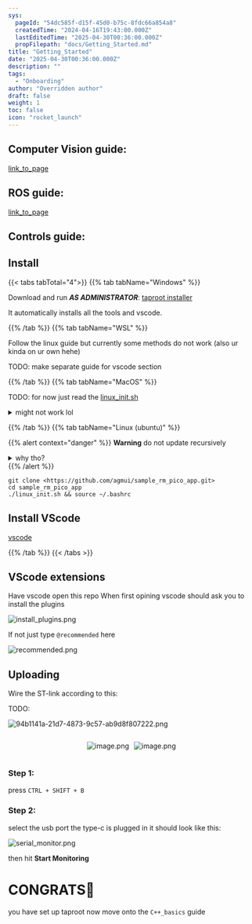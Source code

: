 ```yaml
---
sys:
  pageId: "54dc585f-d15f-45d0-b75c-8fdc66a854a8"
  createdTime: "2024-04-16T19:43:00.000Z"
  lastEditedTime: "2025-04-30T00:36:00.000Z"
  propFilepath: "docs/Getting_Started.md"
title: "Getting_Started"
date: "2025-04-30T00:36:00.000Z"
description: ""
tags:
  - "Onboarding"
author: "Overridden author"
draft: false
weight: 1
toc: false
icon: "rocket_launch"
---
```


## Computer Vision guide:

[link_to_page](86d45bc0-388b-4d26-8848-44f255f73d0e)

## ROS guide:

[link_to_page](3c76c1de-ec8f-46d6-8b0a-294005edc2d5)

## Controls guide:

## Install

{{< tabs tabTotal="4">}}
{{% tab tabName="Windows" %}}

Download and run _**AS ADMINISTRATOR**_: [taproot installer](https://github.com/Thornbots/TeachingFreshies/releases/tag/1.0)

It automatically installs all the tools and vscode.

{{% /tab %}}
{{% tab tabName="WSL" %}}

Follow the linux guide but currently some methods do not work (also ur kinda on ur own hehe)

TODO: make separate guide for vscode section

{{% /tab %}}
{{% tab tabName="MacOS" %}}

TODO: for now just read the [linux_init.sh](https://github.com/agmui/sample_rm_pico_app/blob/main/linux_init.sh)

<details>
<summary>might not work lol</summary>

`brew install libusb pkg-config`

Next install: [vscode](https://code.visualstudio.com/Download)

</details>

{{% /tab %}}
{{% tab tabName="Linux (ubuntu)" %}}

{{% alert context="danger" %}}
**Warning** do not update recursively
<details>
<summary>why tho?</summary>
There are some submodules that may go on for a while (like tinyusb) and I highly
recommend you don't need to get them.
If you want to see what submodules I update just look in `linux_init.sh`
</details>
{{% /alert %}}

```shell
git clone <https://github.com/agmui/sample_rm_pico_app.git>
cd sample_rm_pico_app
./linux_init.sh && source ~/.bashrc
```

## Install VScode

[vscode](https://code.visualstudio.com/Download)

{{% /tab %}}
{{< /tabs >}}

## VScode extensions

Have vscode open this repo
When first opining vscode should ask you to install the plugins

![install_plugins.png](https://prod-files-secure.s3.us-west-2.amazonaws.com/d518164a-d88e-44d1-a4ee-3adb3bd8bce0/89bd30f0-1825-4e77-867b-0a41ce370880/install_plugins.png?X-Amz-Algorithm=AWS4-HMAC-SHA256&X-Amz-Content-Sha256=UNSIGNED-PAYLOAD&X-Amz-Credential=ASIAZI2LB466YG3UYCJR%2F20250806%2Fus-west-2%2Fs3%2Faws4_request&X-Amz-Date=20250806T101101Z&X-Amz-Expires=3600&X-Amz-Security-Token=IQoJb3JpZ2luX2VjEDoaCXVzLXdlc3QtMiJGMEQCIHFMUEYizOaeMDVS96l%2B%2BEMPE%2BbA5AKhq2e%2Bj5JGnSGkAiAH%2FPMaNIRiaccrnCAK4iCxejx%2BcMxkGcQ7WwcNKunmXCr%2FAwhzEAAaDDYzNzQyMzE4MzgwNSIM0M9BnkuOL3Pv5Q8aKtwDLbbp487UFD8sYLUkZV%2BURCiCRf1rFQe%2FZmsNQi16Qv4Urbwg2tFq0qbGvKB6lTO%2FANZodic16zdFSwyGbsYu1pDUJ3qC7zxfccbCu2eKK3Nw5WNo%2F7GNZaGtKj3O8OSVbgKgyA2FDsVmJPsTsC0tz%2BaTuvvuVNmsSEMEbGay1WEyRlWFyyfulf1HWh5Dvx9XduE0JFVYETIXif9A%2BJpY8PA5rl%2FO2z4%2FEsIg091JW0WHf%2BaSLSMu8CV%2F%2BnfOkVxFQQQ6cXcjvBFCF6XE8fPw%2Fd2jQe0K4%2FlfzvBvML13EA49%2B4IprPZz73a%2FMw2xGRUzQsEXo3C2zN2F0ZlaQZppPUtyV%2BGKM2AYIB%2Br1z1ZKY970MutffeKRfXAi0%2B3blp6P0jTbWPxvi%2F1Ye7w7gxZpdj5kBOtMsa%2BSIRHA%2BrWZKcKGfevMFpiXd5fQu3m4oR3SjSgzi0VJyjhm9bxGodu9UCw7cdO1L%2BPMZXvg%2BdQd%2FFOIhy5pKmvzWt8REdbmWU7NCBA%2FegpPlA3vqNq6%2FeBgdNF9hyryAPwnYX%2F75NDB3DlqotTKw5h5oUPABaLSHqH%2F0dVZulcdsOwRvegk%2FCb9eL0uboZnpQkqI0EhReyhIxvQtST9h99AXSKSxgw8c%2FMxAY6pgFx7V61D0JlxaGZ2s4srN%2FtImVSjOVd3iJLwJLlTd76ezbnyYCRim5Mha2i63w6ifKkM06LtrJnVcl7lKCwg9INZhrRcwbGEBHRVYRAm4DGJ7iIcsnV5iBPv6SujIQOQaSfRItqY1ttVgs6WI50At3PCNmS%2BevSZBeaLyFC%2FgNeUHxwDDK6wOJE9k%2B7DNPvCWq%2FeV4wMzt0vEZfBWdrHsvoumNFU8kH&X-Amz-Signature=591b752f6e215d8662e53fd2f2245850fda381ef8899eea8338898607fdc0ef8&X-Amz-SignedHeaders=host&x-amz-checksum-mode=ENABLED&x-id=GetObject)

If not just type `@recommended` here  

![recommended.png](https://prod-files-secure.s3.us-west-2.amazonaws.com/d518164a-d88e-44d1-a4ee-3adb3bd8bce0/61e661e9-5d85-4dfc-be0d-8d2097a5e793/recommended.png?X-Amz-Algorithm=AWS4-HMAC-SHA256&X-Amz-Content-Sha256=UNSIGNED-PAYLOAD&X-Amz-Credential=ASIAZI2LB466YG3UYCJR%2F20250806%2Fus-west-2%2Fs3%2Faws4_request&X-Amz-Date=20250806T101101Z&X-Amz-Expires=3600&X-Amz-Security-Token=IQoJb3JpZ2luX2VjEDoaCXVzLXdlc3QtMiJGMEQCIHFMUEYizOaeMDVS96l%2B%2BEMPE%2BbA5AKhq2e%2Bj5JGnSGkAiAH%2FPMaNIRiaccrnCAK4iCxejx%2BcMxkGcQ7WwcNKunmXCr%2FAwhzEAAaDDYzNzQyMzE4MzgwNSIM0M9BnkuOL3Pv5Q8aKtwDLbbp487UFD8sYLUkZV%2BURCiCRf1rFQe%2FZmsNQi16Qv4Urbwg2tFq0qbGvKB6lTO%2FANZodic16zdFSwyGbsYu1pDUJ3qC7zxfccbCu2eKK3Nw5WNo%2F7GNZaGtKj3O8OSVbgKgyA2FDsVmJPsTsC0tz%2BaTuvvuVNmsSEMEbGay1WEyRlWFyyfulf1HWh5Dvx9XduE0JFVYETIXif9A%2BJpY8PA5rl%2FO2z4%2FEsIg091JW0WHf%2BaSLSMu8CV%2F%2BnfOkVxFQQQ6cXcjvBFCF6XE8fPw%2Fd2jQe0K4%2FlfzvBvML13EA49%2B4IprPZz73a%2FMw2xGRUzQsEXo3C2zN2F0ZlaQZppPUtyV%2BGKM2AYIB%2Br1z1ZKY970MutffeKRfXAi0%2B3blp6P0jTbWPxvi%2F1Ye7w7gxZpdj5kBOtMsa%2BSIRHA%2BrWZKcKGfevMFpiXd5fQu3m4oR3SjSgzi0VJyjhm9bxGodu9UCw7cdO1L%2BPMZXvg%2BdQd%2FFOIhy5pKmvzWt8REdbmWU7NCBA%2FegpPlA3vqNq6%2FeBgdNF9hyryAPwnYX%2F75NDB3DlqotTKw5h5oUPABaLSHqH%2F0dVZulcdsOwRvegk%2FCb9eL0uboZnpQkqI0EhReyhIxvQtST9h99AXSKSxgw8c%2FMxAY6pgFx7V61D0JlxaGZ2s4srN%2FtImVSjOVd3iJLwJLlTd76ezbnyYCRim5Mha2i63w6ifKkM06LtrJnVcl7lKCwg9INZhrRcwbGEBHRVYRAm4DGJ7iIcsnV5iBPv6SujIQOQaSfRItqY1ttVgs6WI50At3PCNmS%2BevSZBeaLyFC%2FgNeUHxwDDK6wOJE9k%2B7DNPvCWq%2FeV4wMzt0vEZfBWdrHsvoumNFU8kH&X-Amz-Signature=0ca260cf698e0543beb0d2d6d5ded9a9e50da6c32c7efd9261650f05ded4517e&X-Amz-SignedHeaders=host&x-amz-checksum-mode=ENABLED&x-id=GetObject)

## Uploading

Wire the ST-link according to this:

TODO:

![94b1141a-21d7-4873-9c57-ab9d8f807222.png](https://prod-files-secure.s3.us-west-2.amazonaws.com/d518164a-d88e-44d1-a4ee-3adb3bd8bce0/e5fad17d-ab82-4300-9f4c-505ab4b1202c/94b1141a-21d7-4873-9c57-ab9d8f807222.png?X-Amz-Algorithm=AWS4-HMAC-SHA256&X-Amz-Content-Sha256=UNSIGNED-PAYLOAD&X-Amz-Credential=ASIAZI2LB466YG3UYCJR%2F20250806%2Fus-west-2%2Fs3%2Faws4_request&X-Amz-Date=20250806T101101Z&X-Amz-Expires=3600&X-Amz-Security-Token=IQoJb3JpZ2luX2VjEDoaCXVzLXdlc3QtMiJGMEQCIHFMUEYizOaeMDVS96l%2B%2BEMPE%2BbA5AKhq2e%2Bj5JGnSGkAiAH%2FPMaNIRiaccrnCAK4iCxejx%2BcMxkGcQ7WwcNKunmXCr%2FAwhzEAAaDDYzNzQyMzE4MzgwNSIM0M9BnkuOL3Pv5Q8aKtwDLbbp487UFD8sYLUkZV%2BURCiCRf1rFQe%2FZmsNQi16Qv4Urbwg2tFq0qbGvKB6lTO%2FANZodic16zdFSwyGbsYu1pDUJ3qC7zxfccbCu2eKK3Nw5WNo%2F7GNZaGtKj3O8OSVbgKgyA2FDsVmJPsTsC0tz%2BaTuvvuVNmsSEMEbGay1WEyRlWFyyfulf1HWh5Dvx9XduE0JFVYETIXif9A%2BJpY8PA5rl%2FO2z4%2FEsIg091JW0WHf%2BaSLSMu8CV%2F%2BnfOkVxFQQQ6cXcjvBFCF6XE8fPw%2Fd2jQe0K4%2FlfzvBvML13EA49%2B4IprPZz73a%2FMw2xGRUzQsEXo3C2zN2F0ZlaQZppPUtyV%2BGKM2AYIB%2Br1z1ZKY970MutffeKRfXAi0%2B3blp6P0jTbWPxvi%2F1Ye7w7gxZpdj5kBOtMsa%2BSIRHA%2BrWZKcKGfevMFpiXd5fQu3m4oR3SjSgzi0VJyjhm9bxGodu9UCw7cdO1L%2BPMZXvg%2BdQd%2FFOIhy5pKmvzWt8REdbmWU7NCBA%2FegpPlA3vqNq6%2FeBgdNF9hyryAPwnYX%2F75NDB3DlqotTKw5h5oUPABaLSHqH%2F0dVZulcdsOwRvegk%2FCb9eL0uboZnpQkqI0EhReyhIxvQtST9h99AXSKSxgw8c%2FMxAY6pgFx7V61D0JlxaGZ2s4srN%2FtImVSjOVd3iJLwJLlTd76ezbnyYCRim5Mha2i63w6ifKkM06LtrJnVcl7lKCwg9INZhrRcwbGEBHRVYRAm4DGJ7iIcsnV5iBPv6SujIQOQaSfRItqY1ttVgs6WI50At3PCNmS%2BevSZBeaLyFC%2FgNeUHxwDDK6wOJE9k%2B7DNPvCWq%2FeV4wMzt0vEZfBWdrHsvoumNFU8kH&X-Amz-Signature=e20b5f48edc19df5030627d6f9f6a9ad65baca20389d97b2236a9420ee9bf70e&X-Amz-SignedHeaders=host&x-amz-checksum-mode=ENABLED&x-id=GetObject)

<div style="display: flex;flex-direction: row; column-gap:10px; max-width: 630px;justify-content: center;">
<div>

![image.png](https://prod-files-secure.s3.us-west-2.amazonaws.com/d518164a-d88e-44d1-a4ee-3adb3bd8bce0/210ecb78-1116-4d7b-b9b7-2292f66fa2c2/image.png?X-Amz-Algorithm=AWS4-HMAC-SHA256&X-Amz-Content-Sha256=UNSIGNED-PAYLOAD&X-Amz-Credential=ASIAZI2LB466QJQFTBHN%2F20250806%2Fus-west-2%2Fs3%2Faws4_request&X-Amz-Date=20250806T101103Z&X-Amz-Expires=3600&X-Amz-Security-Token=IQoJb3JpZ2luX2VjEDoaCXVzLXdlc3QtMiJHMEUCICy9hac%2Bgg%2BBm8awXwilIRTbbebhK%2BgWlO%2BgMM4ztLm4AiEA7EsbJjKV%2F3jfha99seTJunKGTwhkzuKhgfiIfuOiYtMq%2FwMIcxAAGgw2Mzc0MjMxODM4MDUiDIFPGD2ahbrJLM2vyircA1QKEKReZKsvkkbvotrCZcbC0Hlg1hV37iSzdf%2FcJ093HMJnvBg4CPXC9eKYlgOdmrcyb3rquNeI1Bt32u98byOfa5L4M38sypH2u0p3CW%2FC9pDrahiKcsInhwRlAFJxg1iDbbspGqFIG7jH9rB4u72z%2BU6A%2F5DT9YU4Fq7MD8q57R0nBZRilLrT4fnyAeciKDkECcM1lo%2BUHnrZKyMPa8cK4lDTSPwMDelLASIaXKL3Lf%2BYltdbq%2B9AhFmJBQ5SJMQIDsHMVnk9zu7K7snANli3v6wVoc4P1%2FcFz1KBuUhOnLNW%2FQfhXJJkFhfEFpdhuy%2B9jsqXyJPYxiyM%2FmOJjo11074nHLMwGWyr6%2BYK%2BFx4F6QDrik8QC1V7WWYnFKVIBaTWFAqrNc6gApMQ9TrjYCW0i4U86%2FclHXRdpAP7PKnwKOBILjIVJEIp9HCr4j1NRqjoWhXcAamKGCgvea9%2BtlMyS6sMpY0Asi%2BBxWMqxTVHIii%2BaDqdv3ygOmloH%2FbRcoR8bHD5DK7b81mxX9lnnp8%2F%2F5sMJleF359OyC4OxP9fZE2iNstnJP%2B59JrdX4x5XYJb%2FCA%2BAjJJUsXKJAkbExbRfvkN1OfheN2Nlup9V9rdGlN%2BL%2FA5%2B355zrMMITPzMQGOqUB6uD%2BX9W90bOiTBoUFh%2BZMb5gdoJOwScq5yDbxV%2BdPLvkaF1zpCOF6e%2BgK%2BH7JW408xVRlKhbd9MpbTYDSqrSH%2F9vyRWH9AxBRwXGwmaXa%2BHe57%2FVqr1sG2Vc1dPwnnyUeGxn%2BPTZfzycIRdmX4wTkVQRCgBMzy9eUmCtV9VS73a9z4RDjmIlZFUta%2BN51i8dyAmHs1IafU1JCuR2c%2FwV6py5kAYM&X-Amz-Signature=013596dcd264e647c35f5b89dad40fe9535bff655f95269c04f11db34f3e27ac&X-Amz-SignedHeaders=host&x-amz-checksum-mode=ENABLED&x-id=GetObject)

</div>
<div>

![image.png](https://prod-files-secure.s3.us-west-2.amazonaws.com/d518164a-d88e-44d1-a4ee-3adb3bd8bce0/33a0fd0f-8ca6-4a86-8e09-26e95ded1fff/image.png?X-Amz-Algorithm=AWS4-HMAC-SHA256&X-Amz-Content-Sha256=UNSIGNED-PAYLOAD&X-Amz-Credential=ASIAZI2LB466X5KZK62B%2F20250806%2Fus-west-2%2Fs3%2Faws4_request&X-Amz-Date=20250806T101103Z&X-Amz-Expires=3600&X-Amz-Security-Token=IQoJb3JpZ2luX2VjEDoaCXVzLXdlc3QtMiJHMEUCIQC8rP9YGRQ94JX5y35rVNCP%2F74wFUXGrcJefJ9X5R99NAIgO6vS7SJDJdzE3nxMxaEVs7knfJFjLpQmY5TnTUD60T8q%2FwMIcxAAGgw2Mzc0MjMxODM4MDUiDCRrBkgogrw1d5Nf0SrcA4w5mI1%2BtHZL9py9Z2ExclGbKsS3K1B4AKlCoL28OLY8LthotVn5QILucja66rQcDa8PUUgbeoC2tcFp00UWICxCcbzzIOoXnLKnoZayPpbjppSAUcgS4hvNL%2FHbJE8pG8l7BlElBKQuLYezx0TiqH9VCI3DaZ%2F7A80Ub0irkZQ54rfKZnUtvL6%2BuKu78dC7grBUv1F8tx3iQpGq3FWo6XjHeG5HapMAbUPSUuJS%2B%2B9fb8uJcI5g0p4e0Dygq3bg3HkVcMw8YeeQ5m6i%2FlVgcjhbUj%2F9QEyZv4SpJCpY6F2ADXyEExYmkVhjOYwq2fIL%2BAXY4Y2Y8aVvlk5aseCk3bGtaeurJnYjoyi7Wkas34Iup7SNE94adjpdsQV5p56%2BZIxVTh7lBXCfdbuWL%2BIZRyH34ngGQY2D%2Ffu%2BE8SJBhb1M0%2FmvxALB02BGif0XOQnecDcUrikI7Z6qVgeuqzsZC2lfyDjf1KE1y%2BZTyJLzFjsFXUXMVCVC%2FXJKMSVFkm26cDWyKp8nl1NkElrgMi8DRFuRsBZMwuiKGghH562%2FPBTs7MMauYJ6Mdm4RCdwzaf1s7SYCI2DtB%2FhhRH4cLR8%2FeNXInPvq46tUem66%2F%2F4EokeuSoTJyT0FDjqMyBMJfPzMQGOqUBBkXhJ%2BtrbZCyiXXyQBM6PhQhZqqtGHvUxU%2BtgGIlhrcmmNixQO0vuSeoKbpf6bIJaRbSTviipArXwN4VdOUIx0yWM6ow9ScCcGE5oZeFQs132%2FOmlENuIaklci5kTakPWamOyGHvWjGxxLsORRYzvjLgu%2FuIKbj38QJ8nfgbiz8QRzkvT5%2B29pNK27s75nUmFVwuR%2BXzJNX%2BNjCyk0%2FhBTblX4YR&X-Amz-Signature=ce5e9c8ea63269d86fe662b240c22b51252a01844c0272d8f651e393ac380cac&X-Amz-SignedHeaders=host&x-amz-checksum-mode=ENABLED&x-id=GetObject)

</div>
</div>

### Step 1:

press `CTRL + SHIFT + B`

### Step 2:

select the usb port the type-c is plugged in it should look like this:

![serial_monitor.png](https://prod-files-secure.s3.us-west-2.amazonaws.com/d518164a-d88e-44d1-a4ee-3adb3bd8bce0/f03f4774-05d4-4393-b6a0-d5efb6d315ab/serial_monitor.png?X-Amz-Algorithm=AWS4-HMAC-SHA256&X-Amz-Content-Sha256=UNSIGNED-PAYLOAD&X-Amz-Credential=ASIAZI2LB466YG3UYCJR%2F20250806%2Fus-west-2%2Fs3%2Faws4_request&X-Amz-Date=20250806T101101Z&X-Amz-Expires=3600&X-Amz-Security-Token=IQoJb3JpZ2luX2VjEDoaCXVzLXdlc3QtMiJGMEQCIHFMUEYizOaeMDVS96l%2B%2BEMPE%2BbA5AKhq2e%2Bj5JGnSGkAiAH%2FPMaNIRiaccrnCAK4iCxejx%2BcMxkGcQ7WwcNKunmXCr%2FAwhzEAAaDDYzNzQyMzE4MzgwNSIM0M9BnkuOL3Pv5Q8aKtwDLbbp487UFD8sYLUkZV%2BURCiCRf1rFQe%2FZmsNQi16Qv4Urbwg2tFq0qbGvKB6lTO%2FANZodic16zdFSwyGbsYu1pDUJ3qC7zxfccbCu2eKK3Nw5WNo%2F7GNZaGtKj3O8OSVbgKgyA2FDsVmJPsTsC0tz%2BaTuvvuVNmsSEMEbGay1WEyRlWFyyfulf1HWh5Dvx9XduE0JFVYETIXif9A%2BJpY8PA5rl%2FO2z4%2FEsIg091JW0WHf%2BaSLSMu8CV%2F%2BnfOkVxFQQQ6cXcjvBFCF6XE8fPw%2Fd2jQe0K4%2FlfzvBvML13EA49%2B4IprPZz73a%2FMw2xGRUzQsEXo3C2zN2F0ZlaQZppPUtyV%2BGKM2AYIB%2Br1z1ZKY970MutffeKRfXAi0%2B3blp6P0jTbWPxvi%2F1Ye7w7gxZpdj5kBOtMsa%2BSIRHA%2BrWZKcKGfevMFpiXd5fQu3m4oR3SjSgzi0VJyjhm9bxGodu9UCw7cdO1L%2BPMZXvg%2BdQd%2FFOIhy5pKmvzWt8REdbmWU7NCBA%2FegpPlA3vqNq6%2FeBgdNF9hyryAPwnYX%2F75NDB3DlqotTKw5h5oUPABaLSHqH%2F0dVZulcdsOwRvegk%2FCb9eL0uboZnpQkqI0EhReyhIxvQtST9h99AXSKSxgw8c%2FMxAY6pgFx7V61D0JlxaGZ2s4srN%2FtImVSjOVd3iJLwJLlTd76ezbnyYCRim5Mha2i63w6ifKkM06LtrJnVcl7lKCwg9INZhrRcwbGEBHRVYRAm4DGJ7iIcsnV5iBPv6SujIQOQaSfRItqY1ttVgs6WI50At3PCNmS%2BevSZBeaLyFC%2FgNeUHxwDDK6wOJE9k%2B7DNPvCWq%2FeV4wMzt0vEZfBWdrHsvoumNFU8kH&X-Amz-Signature=77a9720a363390fd1b75f9300998eef4fd60ba2e2898f5eeeeb6e56d826f0a17&X-Amz-SignedHeaders=host&x-amz-checksum-mode=ENABLED&x-id=GetObject)

then hit **Start Monitoring**

# CONGRATS🎉

you have set up taproot now move onto the `C++_basics` guide
